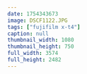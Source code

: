 ```yaml
---
date: 1754343673
image: DSCF1122.JPG
tags: ["fujifilm x-t4"]
caption: null
thumbnail_width: 1080
thumbnail_height: 750
full_width: 3574
full_height: 2482
---
```

